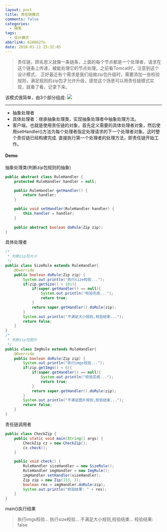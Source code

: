 ```yaml
---
layout: post
title: 责任链模式
comments: false
categories:
  - 随笔
tags:
  - 设计模式
abbrlink: 6208627e
date: 2018-01-11 15:32:05
---
```


>责任链，顾名思义就像一条链条，上面的每个节点都是一个处理者，请求在这个链条上传递，被能处理它的节点处理。之前看Tomcat时，注意到这个设计模式，
>正好最近有个需求是我们组做zip包升级时，需要添加一些校验规则，满足规则的zip包才允许升级，感觉这个场景可以用责任链模式实现，就看了看，记录下来。


该模式很简单，由3个部分组成:
![](/assets/img/2018/20180111164047.jpg)

<!--more-->

---
 * 抽象处理者
 * 具体处理者：继承抽象处理类，实现抽象处理者中抽象处理方法。
 * 客户端，也就是使用责任链的对象，首先定义需要的具体处理者对象，然后使用setHandler()方法为每个处理者指定处理请求的下一个处理者对象。这时整个责任链已经构建完成.
   直接执行第一个处理者的处理方法，即责任链开始工作。

#### Demo
抽象处理类(判断zip包规则的抽象)
```java
public abstract class RuleHandler {
	protected RuleHandler handler = null;

	public RuleHandler getHandler() {
		return handler;
	}

	public void setHandler(RuleHandler handler) {
		this.handler = handler;
	}
	
	public abstract boolean doRule(Zip zip);
}
```
具体处理者
```java
/*
 * 判断zip包大小
 */
public class SizeRule extends RuleHandler{
	@Override
	public boolean doRule(Zip zip) {
		System.out.println("执行size校验...");
		if(zip.getSize() < 101){
			if(super.getHandler() == null){
				System.out.println("校验完成...");
				return true;
			}
			return super.getHandler().doRule(zip);
		}
		System.out.println("不满足大小规则,校验结束...");
		return false;	
	}
}
/*
 * 判断zip包图片
 */
public class ImgRule extends RuleHandler{
	@Override
	public boolean doRule(Zip zip) {
		System.out.println("执行imgs校验...");
		if(zip.getImgs() < 6){
			if(super.getHandler() == null){
				System.out.println("校验完成...");
				return true;
			}
			return super.getHandler().doRule(zip);
		}
		System.out.println("不满足图片规则,校验结束...");
		return false;
	}
}

```
责任链调用者
```java
public class CheckZip {
	public static void main(String[] args) {
		CheckZip cz = new CheckZip();
		cz.check();
	}

	public void check() {
		RuleHandler sizeHandler = new SizeRule();
		RuleHandler imgHandler = new ImgRule();
		imgHandler.setHandler(sizeHandler);
		Zip zip = new Zip(153, 3);
		boolean res = imgHandler.doRule(zip);
		System.out.println("校验结果: " + res);
	}
}
```
main()执行结果
>执行imgs校验...
执行size校验...
不满足大小规则,校验结束...
校验结果: false